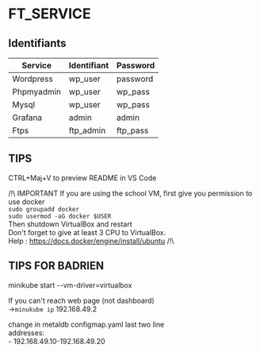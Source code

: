 # FT_SERVICE

## Identifiants

Service | Identifiant | Password
---|---|---
Wordpress   | wp_user | password  
Phpmyadmin  | wp_user | wp_pass  
Mysql       | wp_user | wp_pass  
Grafana     | admin | admin  
Ftps        | ftp_admin | ftp_pass

## TIPS
CTRL+Maj+V to preview README in VS Code

/!\ 
IMPORTANT 
If you are using the school VM, first give you permission to use docker  
```sudo groupadd docker```  
```sudo usermod -aG docker $USER```  
Then shutdown VirtualBox and restart  
Don't forget to give at least 3 CPU to VirtualBox.  
Help : https://docs.docker/engine/install/ubuntu
/!\


## TIPS FOR BADRIEN

minikube start --vm-driver=virtualbox

If you can't reach web page (not dashboard)  
->```minukube ip```
192.168.49.2

change in metaldb configmap.yaml last two line  
addresses:  
    - 192.168.49.10-192.168.49.20

